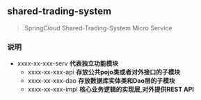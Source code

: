 ## shared-trading-system
> SpringCloud Shared-Trading-System Micro Service

### 说明
* xxxx-xx-xxx-serv  **代表独立功能模块**
  * xxxx-xx-xxx-api **存放公共pojo类或者对外接口的子模块**
  * xxxx-xx-xxx-dao **存放数据库实体类和Dao层的子模块**
  * xxxx-xx-xxx-impl **核心业务逻辑的实现层,对外提供REST API**
  
